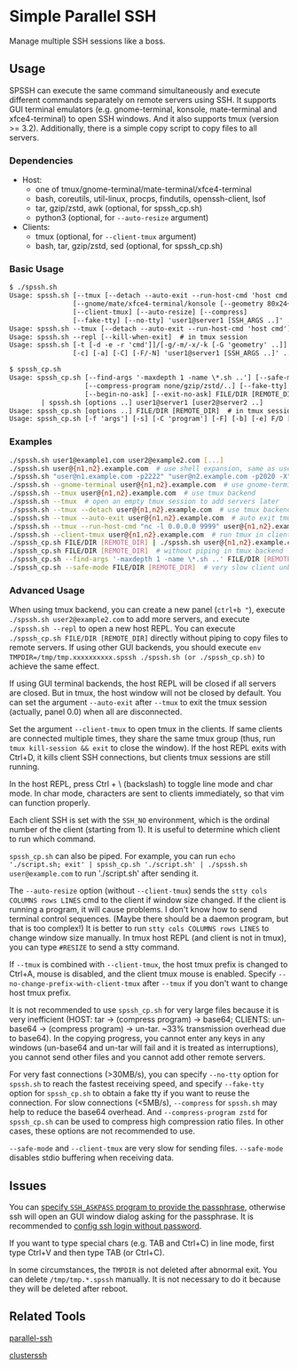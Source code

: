 # Simple Parallel SSH

Manage multiple SSH sessions like a boss.

## Usage

SPSSH can execute the same command simultaneously and execute different commands separately on remote servers using SSH.
It supports GUI terminal emulators (e.g. gnome-terminal, konsole, mate-terminal and xfce4-terminal) to open SSH windows.
And it also supports tmux (version >= 3.2).
Additionally, there is a simple copy script to copy files to all servers.

### Dependencies

- Host:
  - one of tmux/gnome-terminal/mate-terminal/xfce4-terminal
  - bash, coreutils, util-linux, procps, findutils, openssh-client, lsof
  - tar, gzip/zstd, awk (optional, for spssh\_cp.sh)
  - python3 (optional, for `--auto-resize` argument)
- Clients:
  - tmux (optional, for `--client-tmux` argument)
  - bash, tar, gzip/zstd, sed (optional, for spssh\_cp.sh)

### Basic Usage

```txt
$ ./spssh.sh
Usage: spssh.sh [--tmux [--detach --auto-exit --run-host-cmd 'host cmd']]
                [--gnome/mate/xfce4-terminal/konsole [--geometry 80x24+0+0 ..]]
                [--client-tmux] [--auto-resize] [--compress]
                [--fake-tty] [--no-tty] 'user1@server1 [SSH_ARGS ..]' ..
Usage: spssh.sh --tmux [--detach --auto-exit --run-host-cmd 'host cmd']
Usage: spssh.sh --repl [--kill-when-exit]  # in tmux session
Usage: spssh.sh [-t [-d -e -r 'cmd']]/[-g/-m/-x/-k [-G 'geometry' ..]]
                [-c] [-a] [-C] [-F/-N] 'user1@server1 [SSH_ARGS ..]' ..

$ spssh_cp.sh
Usage: spssh_cp.sh [--find-args '-maxdepth 1 -name \*.sh ..'] [--safe-mode]
                   [--compress-program none/gzip/zstd/..] [--fake-tty]
                   [--begin-no-ask] [--exit-no-ask] FILE/DIR [REMOTE_DIR]
        | spssh.sh [options ..] user1@server1 [user2@server2 ..]
Usage: spssh_cp.sh [options ..] FILE/DIR [REMOTE_DIR]  # in tmux session
Usage: spssh_cp.sh [-f 'args'] [-s] [-C 'program'] [-F] [-b] [-e] F/D [RD]
```

### Examples

```bash
./spssh.sh user1@example1.com user2@example2.com [...]
./spssh.sh user@{n1,n2}.example.com  # use shell expansion, same as user@n1.example.com user@n2.example.com
./spssh.sh "user@n1.example.com -p2222" "user@n2.example.com -p2020 -X"  # add ssh args
./spssh.sh --gnome-terminal user@{n1,n2}.example.com  # use gnome-terminal backend
./spssh.sh --tmux user@{n1,n2}.example.com  # use tmux backend
./spssh.sh --tmux  # open an empty tmux session to add servers later
./spssh.sh --tmux --detach user@{n1,n2}.example.com  # use tmux backend and run in background
./spssh.sh --tmux --auto-exit user@{n1,n2}.example.com  # auto exit tmux when all clients are disconnected
./spssh.sh --tmux --run-host-cmd "nc -l 0.0.0.0 9999" user@{n1,n2}.example.com  # run a host cmd additionally
./spssh.sh --client-tmux user@{n1,n2}.example.com  # run tmux in client
./spssh_cp.sh FILE/DIR [REMOTE_DIR] | ./spssh.sh user@{n1,n2}.example.com  # send FILE/DIR to REMOTE_DIR
./spssh_cp.sh FILE/DIR [REMOTE_DIR]  # without piping in tmux backend
./spssh_cp.sh --find-args '-maxdepth 1 -name \*.sh ..' FILE/DIR [REMOTE_DIR]  # filter file to send
./spssh_cp.sh --safe-mode FILE/DIR [REMOTE_DIR]  # very slow client unbuffered receiving (<500kB/s)
```

### Advanced Usage

When using tmux backend, you can create a new panel (`ctrl+b "`),
execute `./spssh.sh user2@example2.com` to add more servers, and execute `./spssh.sh --repl` to open a new host REPL.
You can execute `./spssh_cp.sh FILE/DIR [REMOTE_DIR]` directly without piping to copy files to remote servers.
If using other GUI backends, you should execute `env TMPDIR=/tmp/tmp.xxxxxxxxxx.spssh ./spssh.sh (or ./spssh_cp.sh)`
to achieve the same effect.

If using GUI terminal backends, the host REPL will be closed if all servers are closed.
But in tmux, the host window will not be closed by default.
You can set the argument `--auto-exit` after `--tmux` to exit the tmux session (actually, panel 0.0)
when all are disconnected.

Set the argument `--client-tmux` to open tmux in the clients.
If same clients are connected multiple times, they share the same tmux group
(thus, run `tmux kill-session && exit` to close the window).
If the host REPL exits with Ctrl+D, it kills client SSH connections, but clients tmux sessions are still running.

In the host REPL, press Ctrl + \ (backslash) to toggle line mode and char mode.
In char mode, characters are sent to clients immediately, so that vim can function properly.

Each client SSH is set with the `SSH_NO` environment, which is the ordinal number of the client (starting from 1).
It is useful to determine which client to run which command.

`spssh_cp.sh` can also be piped. For example, you can run
`echo './script.sh; exit' | spssh_cp.sh './script.sh' | ./spssh.sh user@example.com`
to run './script.sh' after sending it.

The `--auto-resize` option (without `--client-tmux`) sends the `stty cols COLUMNS rows LINES` cmd
to the client if window size changed. If the client is running a program, it will cause problems.
I don't know how to send terminal control sequences. (Maybe there should be a daemon program, but that is too complex!)
It is better to run `stty cols COLUMNS rows LINES` to change window size manually.
In tmux host REPL (and client is not in tmux), you can type `#RESIZE` to send a stty command.

If `--tmux` is combined with `--client-tmux`, the host tmux prefix is changed to Ctrl+A, mouse is disabled,
and the client tmux mouse is enabled.
Specify `--no-change-prefix-with-client-tmux` after `--tmux` if you don't want to change host tmux prefix.

It is not recommended to use `spssh_cp.sh` for very large files because it is very inefficient
(HOST: tar -> (compress program) -> base64; CLIENTS: un-base64 -> (compress program) -> un-tar.
~33% transmission overhead due to base64).
In the copying progress, you cannot enter any keys in any windows
(un-base64 and un-tar will fail and it is treated as interruptions),
you cannot send other files and you cannot add other remote servers.

For very fast connections (>30MB/s),
you can specify `--no-tty` option for `spssh.sh` to reach the fastest receiving speed,
and specify `--fake-tty` option for `spssh_cp.sh` to obtain a fake tty if you want to reuse the connection.
For slow connections (<5MB/s), `--compress` for `spssh.sh` may help to reduce the base64 overhead.
And `--compress-program zstd` for `spssh_cp.sh` can be used to compress high compression ratio files.
In other cases, these options are not recommended to use.

`--safe-mode` and `--client-tmux` are very slow for sending files.
`--safe-mode` disables stdio buffering when receiving data.

## Issues

You can [specify `SSH_ASKPASS` program to provide the passphrase](https://stackoverflow.com/a/15090479/9543140),
otherwise ssh will open an GUI window dialog asking for the passphrase.
It is recommended to [config ssh login without password](https://askubuntu.com/a/46935).

If you want to type special chars (e.g. TAB and Ctrl+C) in line mode, first type Ctrl+V and then type TAB (or Ctrl+C).

In some circumstances, the `TMPDIR` is not deleted after abnormal exit. You can delete `/tmp/tmp.*.spssh` manually.
It is not necessary to do it because they will be deleted after reboot.

## Related Tools

[parallel-ssh](https://github.com/ParallelSSH/parallel-ssh)

[clusterssh](https://github.com/duncs/clusterssh)
